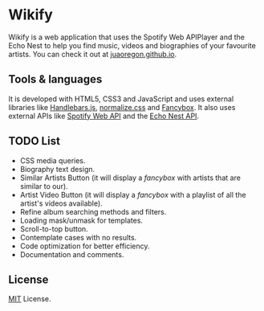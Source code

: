 # Wikify
Wikify is a web application that uses the Spotify Web APIPlayer and the Echo Nest to help you find music, videos and biographies of your favourite artists. You can check it out at [juaoregon.github.io](http://juaoregon.github.io/).

## Tools & languages
It is developed with HTML5, CSS3 and JavaScript and uses external libraries like [Handlebars.js](http://handlebarsjs.com/), [normalize.css](http://necolas.github.io/normalize.css/) and [Fancybox](http://fancybox.net/home). It also uses external APIs like [Spotify Web API](https://developer.spotify.com/web-api/) and the [Echo Nest API](http://developer.echonest.com/docs/v4).

## TODO List
* CSS media queries.
* Biography text design.
* Similar Artists Button (it will display a _fancybox_ with artists that are similar to our).
* Artist Video Button (it will display a _fancybox_ with a playlist of all the artist's videos available).
* Refine album searching methods and filters.
* Loading mask/unmask for templates.
* Scroll-to-top button.
* Contemplate cases with no results.
* Code optimization for better efficiency.
* Documentation and comments.

## License
[MIT](http://opensource.org/licenses/mit-license.php) License.
